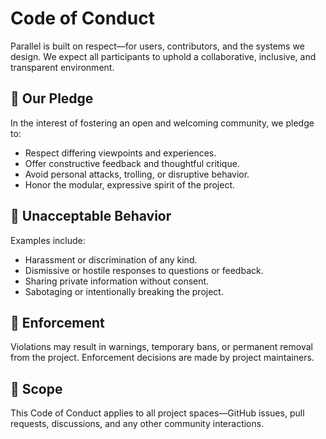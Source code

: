 # Code of Conduct

Parallel is built on respect—for users, contributors, and the systems we design. We expect all participants to uphold a collaborative, inclusive, and transparent environment.

## 🌱 Our Pledge

In the interest of fostering an open and welcoming community, we pledge to:

- Respect differing viewpoints and experiences.
- Offer constructive feedback and thoughtful critique.
- Avoid personal attacks, trolling, or disruptive behavior.
- Honor the modular, expressive spirit of the project.

## 🚫 Unacceptable Behavior

Examples include:

- Harassment or discrimination of any kind.
- Dismissive or hostile responses to questions or feedback.
- Sharing private information without consent.
- Sabotaging or intentionally breaking the project.

## 🧭 Enforcement

Violations may result in warnings, temporary bans, or permanent removal from the project. Enforcement decisions are made by project maintainers.

## 🙌 Scope

This Code of Conduct applies to all project spaces—GitHub issues, pull requests, discussions, and any other community interactions.